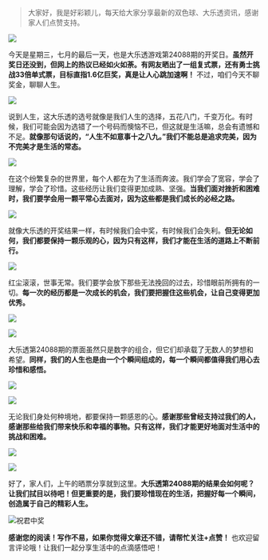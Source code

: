 
> 大家好，我是好彩颖儿，每天给大家分享最新的双色球、大乐透资讯，感谢家人们点赞支持。

![](https://cdn.jsdelivr.net/gh/wangwenjie1314/PicCDN/2024-7-12/1720763627240-image.png)


今天是星期三，七月的最后一天，也是大乐透游戏第24088期的开奖日。**虽然开奖日还没到，但网上的热议已经如火如荼。有网友晒出了一组复式票，还有勇士挑战33倍单式票，目标直指1.6亿巨奖，真是让人心跳加速啊！** 不过，咱们今天不聊奖金，聊聊人生。


![](https://cdn.jsdelivr.net/gh/wangwenjie1314/PicCDN/2024-7-31/1722394732689-image.png)


说到人生，这大乐透的选号就像是我们人生的选择，五花八门，千变万化。有时候，我们可能会因为选错了一个号码而懊恼不已，但这就是生活嘛，总会有遗憾和不足。**就像那句话说的，“人生不如意事十之八九。”我们不能总是追求完美，因为不完美才是生活的常态。**


![](https://cdn.jsdelivr.net/gh/wangwenjie1314/PicCDN/2024-7-31/1722394765404-image.png)


在这个纷繁复杂的世界里，每个人都在为了生活而奔波。我们学会了宽容，学会了理解，学会了珍惜。这些经历让我们变得更加成熟、坚强。**当我们面对挫折和困难时，我们要学会用一颗平常心去面对，因为这些都是我们成长的必经之路。**


![](https://cdn.jsdelivr.net/gh/wangwenjie1314/PicCDN/2024-7-31/1722394771743-image.png)


就像大乐透的开奖结果一样，有时候我们会中奖，有时候我们会失利。**但无论如何，我们都要保持一颗乐观的心，因为只有这样，我们才能在生活的道路上不断前行。**


![](https://cdn.jsdelivr.net/gh/wangwenjie1314/PicCDN/2024-7-31/1722394778421-image.png)


红尘滚滚，世事无常。我们要学会放下那些无法挽回的过去，珍惜眼前所拥有的一切。**每一次的经历都是一次成长的机会，我们要把握住这些机会，让自己变得更加优秀。**

![](https://cdn.jsdelivr.net/gh/wangwenjie1314/PicCDN/2024-7-31/1722394783662-image.png)

![](https://cdn.jsdelivr.net/gh/wangwenjie1314/PicCDN/2024-7-31/1722394806916-image.png)


大乐透第24088期的票面虽然只是数字的组合，但它们却承载了无数人的梦想和希望。**同样，我们的人生也是由一个个瞬间组成的，每一个瞬间都值得我们用心去珍惜和感悟。**

![](https://cdn.jsdelivr.net/gh/wangwenjie1314/PicCDN/2024-7-31/1722394790029-image.png)

![](https://cdn.jsdelivr.net/gh/wangwenjie1314/PicCDN/2024-7-31/1722394801652-image.png)


无论我们身处何种境地，都要保持一颗感恩的心。**感谢那些曾经支持过我们的人，感谢那些给我们带来快乐和幸福的事物。只有这样，我们才能更好地面对生活中的挑战和困难。**

![](https://cdn.jsdelivr.net/gh/wangwenjie1314/PicCDN/2024-7-31/1722394796531-image.png)

![](https://cdn.jsdelivr.net/gh/wangwenjie1314/PicCDN/2024-7-31/1722394892307-image.png)



好了，家人们，上午的晒票分享就到这里。**大乐透第24088期的结果会如何呢？让我们拭目以待吧！但更重要的是，我们要珍惜现在的生活，把握好每一个瞬间，创造属于自己的精彩人生。**

![祝君中奖](https://cdn.jsdelivr.net/gh/wangwenjie1314/PicCDN/2024-7-15/1721009056013-image.png)


**感谢您的阅读！写作不易，如果你觉得文章还不错，请帮忙关注+点赞！** 也欢迎留言评论哦！让我们一起分享生活中的点滴感悟吧！